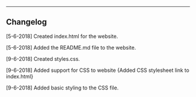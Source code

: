 ----------
Changelog
----------
[5-6-2018] Created index.html for the website.

[5-6-2018] Added the README.md file to the website.

[9-6-2018] Created styles.css.

[9-6-2018] Added support for CSS to website {Added CSS stylesheet link to index.html}

[9-6-2018] Added basic styling to the CSS file.
